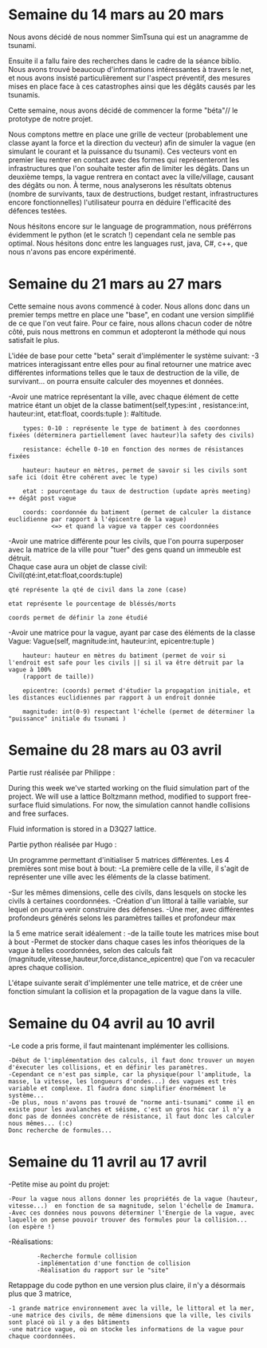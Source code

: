 # Semaine du 14 mars au 20 mars

Nous avons décidé de nous nommer SimTsuna qui est un anagramme de tsunami.

Ensuite il a fallu faire des recherches dans le cadre de la séance biblio.
Nous avons trouvé beaucoup d'informations intéressantes à travers le net, et nous avons insisté particulièrement sur l'aspect préventif, des mesures mises en place face à ces catastrophes ainsi que les dégâts causés par les tsunamis.


Cette semaine, nous avons décidé de commencer la forme "béta"// le prototype de notre projet.


Nous comptons mettre en place une grille de vecteur (probablement une classe ayant la force et la direction du vecteur) afin de simuler la vague (en simulant le courant et la puissance du tsunami). Ces vecteurs vont en premier lieu rentrer en contact avec des formes qui représenteront les infrastructures que l'on souhaite tester afin de limiter les dégâts. Dans un deuxième temps, la vague rentrera en contact avec la ville/village, causant des dégâts ou non. À terme, nous analyserons les résultats obtenus (nombre de survivants, taux de destructions, budget restant, infrastructures encore fonctionnelles) l'utilisateur pourra en déduire l'efficacité des défences testées. 



Nous hésitons encore sur le language de programmation, nous préférrons évidemment le python (et le scratch !) cependant cela ne semble pas optimal. Nous hésitons donc entre les languages rust, java, C#, c++, que nous n'avons pas encore expérimenté.






# Semaine du 21 mars au 27 mars


Cette semaine nous avons commencé à coder.
Nous allons donc dans un premier temps mettre en place une "base", en codant une version simplifié de ce que l'on veut faire. 
Pour ce faire, nous allons chacun coder de nôtre côté, puis nous mettrons en commun et adopteront la méthode qui nous satisfait le plus.

L'idée de base pour cette "beta" serait d'implémenter le système suivant:
-3 matrices interagissant entre elles pour au final retourner une matrice avec différentes informations telles que le taux de destruction de la ville, de survivant... on pourra ensuite calculer des moyennes et données. 
  
  -Avoir une matrice représentant la ville, avec  chaque élément de cette matrice étant un objet de la classe 
  batiment(self,types:int , resistance:int, hauteur:int, etat:float, coords:tuple ): #altitude.
  

        
        types: 0-10 : représente le type de batiment à des coordonnes fixées (déterminera partiellement (avec hauteur)la safety des civils)
        
        resistance: échelle 0-10 en fonction des normes de résistances fixées
        
        hauteur: hauteur en mètres, permet de savoir si les civils sont safe ici (doit être cohérent avec le type)
        
        etat : pourcentage du taux de destruction (update après meeting) ++ dégât post vague
        
        coords: coordonnée du batiment   (permet de calculer la distance euclidienne par rapport à l'épicentre de la vague)
                <=> et quand la vague va tapper ces coordonnées
        

  
  -Avoir une matrice différente pour les civils, que l'on pourra superposer avec la matrice de la ville pour "tuer" des gens quand un immeuble est détruit.  
  Chaque case aura un objet de classe civil:
  Civil(qté:int,etat:float,coords:tuple)
  

    
    qté représente la qté de civil dans la zone (case) 
    
    etat représente le pourcentage de bléssés/morts
    
    coords permet de définir la zone étudié

  
  -Avoir une matrice pour la vague, ayant par case des éléments de la classe Vague:
  Vague(self, magnitude:int, hauteur:int, epicentre:tuple )
  

        
        hauteur: hauteur en mètres du batiment (permet de voir si l'endroit est safe pour les civils || si il va être détruit par la vague à 100% 
        (rapport de taille))
        
        epicentre: (coords) permet d'étudier la propagation initiale, et les distances euclidiennes par rapport à un endroit donnée
        
        magnitude: int(0-9) respectant l'échelle (permet de déterminer la "puissance" initiale du tsunami )

# Semaine du 28 mars au 03 avril

Partie rust réalisée par Philippe : 

During this week we've started working on the fluid simulation part of the project. We will use a lattice Boltzmann method, modified to support free-surface fluid simulations. For now, the simulation cannot handle collisions and free surfaces.

Fluid information is stored in a D3Q27 lattice.

Partie python réalisée par Hugo :


Un programme permettant d'initialiser 5 matrices différentes.
Les 4 premières sont mise bout à bout:
-La première celle de la ville, il s'agit de représenter une ville avec les éléments de la classe batiment. 
    
-Sur les mêmes dimensions, celle des civils, dans lesquels on stocke les civils à certaines coordonnées. 
-Création d'un littoral à taille variable, sur lequel on pourra venir construire des défenses.
-Une mer, avec différentes profondeurs générés selons les paramètres tailles et profondeur max 

la 5 eme matrice serait idéalement :
-de la taille toute les matrices mise bout à bout
-Permet de stocker dans chaque cases les infos théoriques de la vague à telles coordonnées, selon des calculs fait (magnitude,vitesse,hauteur,force,distance_epicentre) que l'on va recaculer apres chaque collision.


L'étape suivante serait d'implémenter une telle matrice, et de créer une fonction simulant la collision et la propagation de la vague dans la ville. 

# Semaine du 04 avril au 10 avril

-Le code a pris forme, il faut maintenant implémenter les collisions.

    -Début de l'implémentation des calculs, il faut donc trouver un moyen d'éxecuter les collisions, et en définir les paramètres.
    -Cependant ce n'est pas simple, car la physique(pour l'amplitude, la masse, la vitesse, les longueurs d'ondes...) des vagues est très variable et complexe. Il faudra donc simplifier énormément le système... 
    -De plus, nous n'avons pas trouvé de "norme anti-tsunami" comme il en existe pour les avalanches et séisme, c'est un gros hic car il n'y a donc pas de données concrète de résistance, il faut donc les calculer nous mêmes... (:c)
    Donc recherche de formules...



# Semaine du 11 avril au 17 avril
-Petite mise au point du projet:

    -Pour la vague nous allons donner les propriétés de la vague (hauteur, vitesse...)  en fonction de sa magnitude, selon l'échelle de Imamura.
    -Avec ces données nous pouvons déterminer l'Energie de la vague, avec laquelle on pense pouvoir trouver des formules pour la collision... (on espère !) 


  -Réalisations:
  
            -Recherche formule collision
            -implémentation d'une fonction de collision
            -Réalisation du rapport sur le "site"

Retappage du code python en une version plus claire, il n'y a désormais plus que 3 matrice,

    -1 grande matrice environnement avec la ville, le littoral et la mer,
    -une matrice des civils, de même dimensions que la ville, les civils sont placé où il y a des bâtiments
    -une matrice vague, où on stocke les informations de la vague pour chaque coordonnées.











